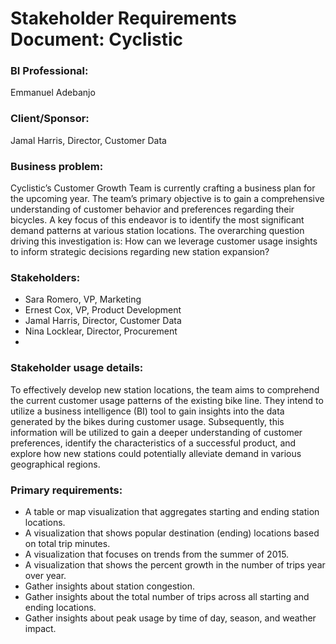 # Stakeholder Requirements Document: Cyclistic
                                                                                        
### BI Professional: 
Emmanuel Adebanjo

### Client/Sponsor: 
Jamal Harris, Director, Customer Data

### Business problem: 

Cyclistic’s Customer Growth Team is currently crafting a business plan for the upcoming year. The team’s primary objective is to gain a comprehensive understanding of customer behavior and preferences regarding their bicycles. A key focus of this endeavor is to identify the most significant demand patterns at various station locations. The overarching question driving this investigation is: How can we leverage customer usage insights to inform strategic decisions regarding new station expansion?

### Stakeholders:
- Sara Romero, VP, Marketing
- Ernest Cox, VP, Product Development
- Jamal Harris, Director, Customer Data
- Nina Locklear, Director, Procurement
- 
### Stakeholder usage details:

To effectively develop new station locations, the team aims to comprehend the current customer usage patterns of the existing bike line. They intend to utilize a business intelligence (BI) tool to gain insights into the data generated by the bikes during customer usage. Subsequently, this information will be utilized to gain a deeper understanding of customer preferences, identify the characteristics of a successful product, and explore how new stations could potentially alleviate demand in various geographical regions.

### Primary requirements: 

* A table or map visualization that aggregates starting and ending station locations.
* A visualization that shows popular destination (ending) locations based on total trip minutes.
* A visualization that focuses on trends from the summer of 2015.
* A visualization that shows the percent growth in the number of trips year over year.
* Gather insights about station congestion.
* Gather insights about the total number of trips across all starting and ending locations.
* Gather insights about peak usage by time of day, season, and weather impact.

